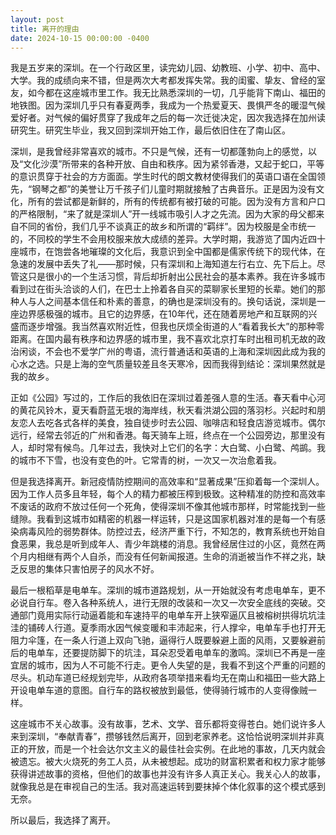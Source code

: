 ```yaml
---
layout: post
title: 离开的理由
date: 2024-10-15 00:00:00 -0400
---
```


我是五岁来的深圳。在一个行政区里，读完幼儿园、幼教班、小学、初中、高中、大学。我的成绩向来不错，但是两次大考都发挥失常。我的闺蜜、挚友、曾经的室友，如今都在这座城市里工作。我无比熟悉深圳的一切，几乎能背下南山、福田的地铁图。因为深圳几乎只有春夏两季，我成为一个热爱夏天、畏惧严冬的暖湿气候爱好者。对气候的偏好贯穿了我成年之后的每一次迁徙决定，因次我选择在加州读研究生。研究生毕业，我又回到深圳开始工作，最后依旧住在了南山区。

深圳，是我曾经非常喜欢的城市。不只是气候，还有一切都蓬勃向上的感觉，以及“文化沙漠”所带来的各种开放、自由和秩序。因为紧邻香港，又起于蛇口，平等的意识贯穿于社会的方方面面。学生时代的朗文教材使得我们的英语口语在全国领先，“钢琴之都”的美誉让万千孩子们儿童时期就接触了古典音乐。正是因为没有文化，所有的尝试都是新鲜的，所有的传统都有被打破的可能。因为没有方言和户口的严格限制，“来了就是深圳人”开一线城市吸引人才之先流。因为大家的母父都来自不同的省份，我们几乎不谈真正的故乡和所谓的“羁绊”。因为校服是全市统一的，不同校的学生不会用校服来放大成绩的差异。大学时期，我游览了国内近四十座城市，在饱尝各地璀璨的文化后，我意识到全中国都是儒家传统下的现代体，在急速的发展中丢失了礼——那时候，只有深圳和上海知道左行右立、先下后上。尽管这只是很小的一个生活习惯，背后却折射出公民社会的基本素养。我在许多城市看到过在街头洽谈的人们，在巴士上拎着各自买的菜聊家长里短的长辈。她们的那种人与人之间基本信任和朴素的善意，的确也是深圳没有的。换句话说，深圳是一座边界感极强的城市。且它的边界感，在10年代，还在随着房地产和互联网的兴盛而逐步增强。我当然喜欢附近性，但我也厌烦全街道的人“看着我长大”的那种零距离。在国内最有秩序和边界感的城市里，我不喜欢北京打车时出租司机无故的政治闲谈，不会也不爱学广州的粤语，流行普通话和英语的上海和深圳因此成为我的心水之选。只是上海的空气质量较差且冬天寒冷，因而我得到结论：深圳果然就是我的故乡。

正如《公园》写过的，工作后的我依旧在深圳过着差强人意的生活。春天看中心河的黄花风铃木，夏天看蔚蓝无垠的海岸线，秋天看洪湖公园的落羽杉。兴起时和朋友恋人去吃各式各样的美食，独自徒步时去公园、咖啡店和轻食店游览城市。偶尔远行，经常去邻近的广州和香港。每天骑车上班，终点在一个公园旁边，那里没有人，却时常有候鸟。几年过去，我快对上它们的名字：大白鹭、小白鹭、鸬鹚。我的城市不下雪，也没有变色的叶。它常青的树，一次又一次治愈着我。

但是我选择离开。新冠疫情防控期间的高效率和“显著成果”压抑着每一个深圳人。因为工作人员多且年轻，每个人的精力都被压榨到极致。这种精准的防控和高效率不废话的政府不放过任何一个死角，使得深圳不像其他城市那样，时常能找到一些缝隙。我看到这城市如精密的机器一样运转，只是这国家机器对准的是每一个有感染病毒风险的弱势群体。防控过去，经济严重下行，不知怎的，教育系统也开始自食恶果，我总是听到成年人、青少年跳楼的消息。我曾经居住过的小区，竟然在两个月内相继有两个人自杀，而没有任何新闻报道。生命的消逝被当作不祥之兆，缺乏反思的集体只害怕房子的风水不好。

最后一根稻草是电单车。深圳的城市道路规划，从一开始就没有考虑电单车，更不必说自行车。卷入各种系统人，进行无限的改装和一次又一次安全底线的突破。交通部门竟用实际行动逼着能和车速持平的电单车开上狭窄逼仄且被榕树拱得坑坑洼洼的铺砖人行道。夏季雨水因气候变暖和丰沛起来，行人撑伞，电单车手也打开无阻力伞篷，在一条人行道上双向飞驰，逼得行人既要躲避上面的风雨，又要躲避前后的电单车，还要提防脚下的坑洼，耳朵忍受着电单车的激鸣。深圳已不再是一座宜居的城市，因为人不可能不行走。更令人失望的是，我看不到这个严重的问题的尽头。机动车道已经规划完毕，从政府各项举措来看均无在南山和福田一些大路上开设电单车道的意图。自行车的路权被放到最低，使得骑行城市的人变得像贼一样。

这座城市不关心故事。没有故事，艺术、文学、音乐都将变得苍白。她们说许多人来到深圳，“奉献青春”，攒够钱然后离开，回到老家养老。这恰恰说明深圳并非真正的开放，而是一个社会达尔文主义的最佳社会实例。在此地的事故，几天内就会被遗忘。被大火烧死的务工人员，从未被想起。成功的财富积累者和权力家才能够获得讲述故事的资格，但他们的故事也并没有许多人真正关心。我关心人的故事，就像我总是在审视自己的生活。我对高速运转到要抹掉个体化叙事的这个模式感到无奈。

所以最后，我选择了离开。
